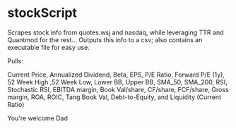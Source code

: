 # stockScript
Scrapes stock info from quotes.wsj and nasdaq, while leveraging TTR and Quantmod for the rest...
Outputs this info to a csv; also contains an executable file for easy use.

Pulls:

  Current Price, Annualized Dividend, Beta, EPS, P/E Ratio, Forward P/E (1y), 52 Week High ,52 Week Low, Lower BB, Upper BB, SMA_50,         SMA_200, RSI, Stochastic RSI, EBITDA margin, Book Val/share, CF/share, FCF/share, Gross margin, ROA, ROIC, Tang Book Val, 
  Debt-to-Equity, and Liquidity (Current Ratio)

You're welcome Dad
